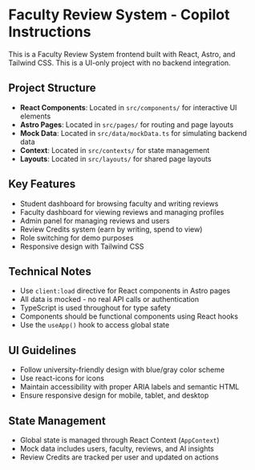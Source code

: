 <!-- Use this file to provide workspace-specific custom instructions to Copilot. For more details, visit https://code.visualstudio.com/docs/copilot/copilot-customization#_use-a-githubcopilotinstructionsmd-file -->

# Faculty Review System - Copilot Instructions

This is a Faculty Review System frontend built with React, Astro, and Tailwind CSS. This is a UI-only project with no backend integration.

## Project Structure

- **React Components**: Located in `src/components/` for interactive UI elements
- **Astro Pages**: Located in `src/pages/` for routing and page layouts
- **Mock Data**: Located in `src/data/mockData.ts` for simulating backend data
- **Context**: Located in `src/contexts/` for state management
- **Layouts**: Located in `src/layouts/` for shared page layouts

## Key Features

- Student dashboard for browsing faculty and writing reviews
- Faculty dashboard for viewing reviews and managing profiles
- Admin panel for managing reviews and users
- Review Credits system (earn by writing, spend to view)
- Role switching for demo purposes
- Responsive design with Tailwind CSS

## Technical Notes

- Use `client:load` directive for React components in Astro pages
- All data is mocked - no real API calls or authentication
- TypeScript is used throughout for type safety
- Components should be functional components using React hooks
- Use the `useApp()` hook to access global state

## UI Guidelines

- Follow university-friendly design with blue/gray color scheme
- Use react-icons for icons
- Maintain accessibility with proper ARIA labels and semantic HTML
- Ensure responsive design for mobile, tablet, and desktop

## State Management

- Global state is managed through React Context (`AppContext`)
- Mock data includes users, faculty, reviews, and AI insights
- Review Credits are tracked per user and updated on actions
